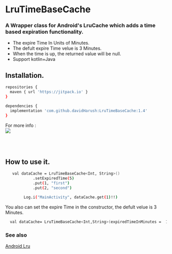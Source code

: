# LruTimeBaseCache

### A Wrapper class for Android's LruCache which adds a time based expiration functionality.<br>
- The expire Time In Units of Minutes.
- The defult expire Time velue is 3 Minutes.
- When the time is up, the returned value will be null.
- Support kotlin+Java




## Installation.
```sh
repositories {
  maven { url 'https://jitpack.io' }
}
```

```sh
dependencies {
  implementation 'com.github.davidHarush:LruTimeBaseCache:1.4'
}

```
For more info :<br>
[![](https://jitpack.io/v/davidHarush/LruTimeBaseCache.svg)](https://jitpack.io/#davidHarush/LruTimeBaseCache)

<br>
<br>


## How to use it.

```sh
   val dataCache = LruTimeBaseCache<Int, String>()
            .setExpiredTime(5)
            .put(1, "first")
            .put(2, "second")

        Log.i("MainActivity", dataCache.get(1)!!)
```

You also can set the expire Time in the constructor, the defult velue is 3 Minutes.

```sh
  val dataCache= LruTimeBaseCache<Int,String>(expiredTimeInMinutes =  10)
```
### See also
<a href="https://developer.android.com/reference/android/util/LruCache">Android Lru</a>
